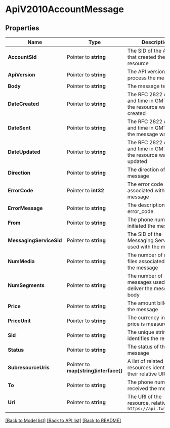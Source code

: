 # ApiV2010AccountMessage

## Properties

Name | Type | Description | Notes
------------ | ------------- | ------------- | -------------
**AccountSid** | Pointer to **string** | The SID of the Account that created the resource |
**ApiVersion** | Pointer to **string** | The API version used to process the message |
**Body** | Pointer to **string** | The message text |
**DateCreated** | Pointer to **string** | The RFC 2822 date and time in GMT that the resource was created |
**DateSent** | Pointer to **string** | The RFC 2822 date and time in GMT when the message was sent |
**DateUpdated** | Pointer to **string** | The RFC 2822 date and time in GMT that the resource was last updated |
**Direction** | Pointer to **string** | The direction of the message |
**ErrorCode** | Pointer to **int32** | The error code associated with the message |
**ErrorMessage** | Pointer to **string** | The description of the error_code |
**From** | Pointer to **string** | The phone number that initiated the message |
**MessagingServiceSid** | Pointer to **string** | The SID of the Messaging Service used with the message. |
**NumMedia** | Pointer to **string** | The number of media files associated with the message |
**NumSegments** | Pointer to **string** | The number of messages used to deliver the message body |
**Price** | Pointer to **string** | The amount billed for the message |
**PriceUnit** | Pointer to **string** | The currency in which price is measured |
**Sid** | Pointer to **string** | The unique string that identifies the resource |
**Status** | Pointer to **string** | The status of the message |
**SubresourceUris** | Pointer to **map[string]interface{}** | A list of related resources identified by their relative URIs |
**To** | Pointer to **string** | The phone number that received the message |
**Uri** | Pointer to **string** | The URI of the resource, relative to `https://api.twilio.com` |

[[Back to Model list]](../README.md#documentation-for-models) [[Back to API list]](../README.md#documentation-for-api-endpoints) [[Back to README]](../README.md)


